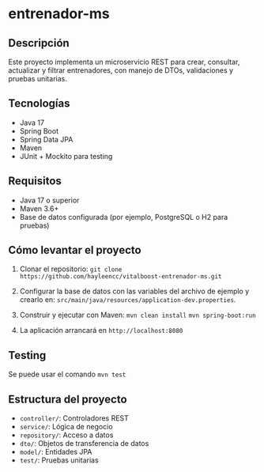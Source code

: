 # entrenador-ms
## Descripción

Este proyecto implementa un microservicio REST para crear, consultar, actualizar y filtrar entrenadores, con manejo de DTOs, validaciones y pruebas unitarias.  

## Tecnologías

- Java 17
- Spring Boot
- Spring Data JPA
- Maven
- JUnit + Mockito para testing

## Requisitos

- Java 17 o superior
- Maven 3.6+
- Base de datos configurada (por ejemplo, PostgreSQL o H2 para pruebas)

## Cómo levantar el proyecto

1. Clonar el repositorio:
```git clone https://github.com/hayleencc/vitalboost-entrenador-ms.git```


2. Configurar la base de datos con las variables del archivo de ejemplo y crearlo en:
```src/main/java/resources/application-dev.properties```. 


3. Construir y ejecutar con Maven:
```mvn clean install```
```mvn spring-boot:run```


4. La aplicación arrancará en `http://localhost:8080` 


## Testing
Se puede usar el comando ```mvn test```


## Estructura del proyecto

- `controller/`: Controladores REST
- `service/`: Lógica de negocio
- `repository/`: Acceso a datos
- `dto/`: Objetos de transferencia de datos
- `model/`: Entidades JPA
- `test/`: Pruebas unitarias